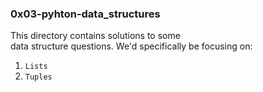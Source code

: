 ### 0x03-pyhton-data_structures

This directory contains solutions to some  
data structure questions. We'd specifically be focusing on:
1. `Lists`
2. `Tuples`

